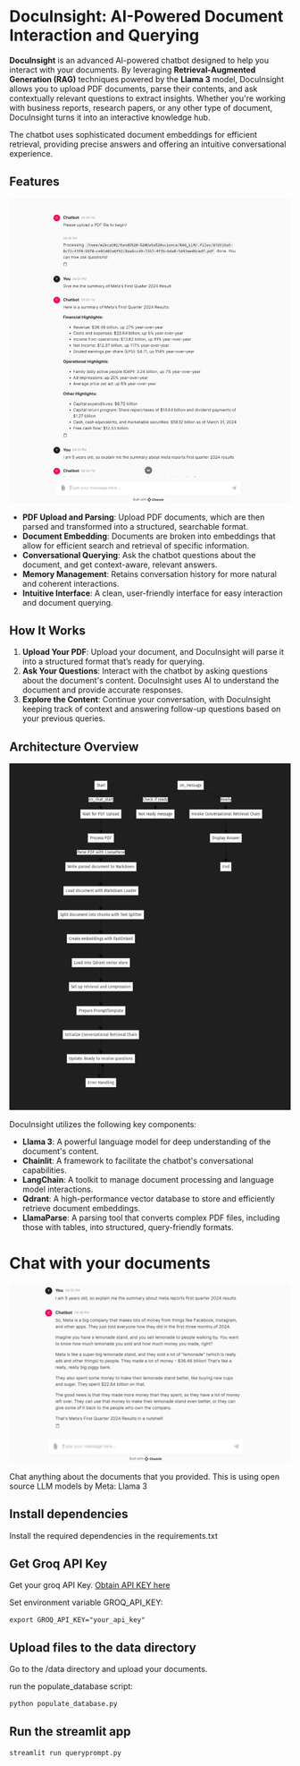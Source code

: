 # **DocuInsight: AI-Powered Document Interaction and Querying**

**DocuInsight** is an advanced AI-powered chatbot designed to help you interact with your documents. By leveraging **Retrieval-Augmented Generation (RAG)** techniques powered by the **Llama 3** model, DocuInsight allows you to upload PDF documents, parse their contents, and ask contextually relevant questions to extract insights. 
Whether you're working with business reports, research papers, or any other type of document, DocuInsight turns it into an interactive knowledge hub.

The chatbot uses sophisticated document embeddings for efficient retrieval, providing precise answers and offering an intuitive conversational experience.

## **Features**

![Architecture](/images/chatbot_screenshot1.JPG)

- **PDF Upload and Parsing**: Upload PDF documents, which are then parsed and transformed into a structured, searchable format.
- **Document Embedding**: Documents are broken into embeddings that allow for efficient search and retrieval of specific information.
- **Conversational Querying**: Ask the chatbot questions about the document, and get context-aware, relevant answers.
- **Memory Management**: Retains conversation history for more natural and coherent interactions.
- **Intuitive Interface**: A clean, user-friendly interface for easy interaction and document querying.

## **How It Works**

1. **Upload Your PDF**: Upload your document, and DocuInsight will parse it into a structured format that’s ready for querying.
2. **Ask Your Questions**: Interact with the chatbot by asking questions about the document's content. DocuInsight uses AI to understand the document and provide accurate responses.
3. **Explore the Content**: Continue your conversation, with DocuInsight keeping track of context and answering follow-up questions based on your previous queries.

## **Architecture Overview**

![Architecture](/images/Architecture_design.JPG)

DocuInsight utilizes the following key components:

- **Llama 3**: A powerful language model for deep understanding of the document's content.
- **Chainlit**: A framework to facilitate the chatbot's conversational capabilities.
- **LangChain**: A toolkit to manage document processing and language model interactions.
- **Qdrant**: A high-performance vector database to store and efficiently retrieve document embeddings.
- **LlamaParse**: A parsing tool that converts complex PDF files, including those with tables, into structured, query-friendly formats.


# Chat with your documents

![Architecture](/images/chatbot_screenshot2.JPG)

Chat anything about the documents that you provided. This is using open source LLM models by Meta: Llama 3

## Install dependencies

Install the required dependencies in the requirements.txt

## Get Groq API Key

Get your groq API Key. [Obtain API KEY here](https://console.groq.com/keys)

Set environment variable GROQ_API_KEY:

```
export GROQ_API_KEY="your_api_key"
```


## Upload files to the data directory

Go to the /data directory and upload your documents.

run the populate_database script:

```
python populate_database.py
```

## Run the streamlit app

```
streamlit run queryprompt.py
```
